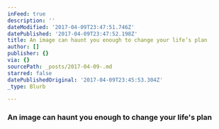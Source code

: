 ```yaml
---
inFeed: true
description: ''
dateModified: '2017-04-09T23:47:51.746Z'
datePublished: '2017-04-09T23:47:52.198Z'
title: An image can haunt you enough to change your life’s plan
author: []
publisher: {}
via: {}
sourcePath: _posts/2017-04-09-.md
starred: false
datePublishedOriginal: '2017-04-09T23:45:53.304Z'
_type: Blurb

---
```

### An image can haunt you enough to change your life's plan